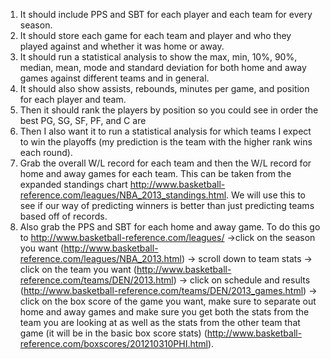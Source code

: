 1. It should include PPS and SBT for each player and each team for every season.
2. It should store each game for each team and player and who they played
   against and whether it was home or away.
3. It should run a statistical analysis to show the max, min, 10%, 90%, median,
   mean, mode and standard deviation for both home and away games against
   different teams and in general.
4. It should also show assists, rebounds, minutes per game, and position for
   each player and team.
5. Then it should rank the players by position so you could see in order the
   best PG, SG, SF, PF, and C are
6. Then I also want it to run a statistical analysis for which teams I expect
   to win the playoffs (my prediction is the team with the higher rank wins
   each round).
7. Grab the overall W/L record for each team and then the W/L record for home
   and away games for each team. This can be taken from the expanded standings
   chart http://www.basketball-reference.com/leagues/NBA_2013_standings.html.
   We will use this to see if our way of predicting winners is better than just
   predicting teams based off of records.
8. Also grab the PPS and SBT for each home and away game. To do this go to
   http://www.basketball-reference.com/leagues/ →click on the season you want
   (http://www.basketball-reference.com/leagues/NBA_2013.html) →
   scroll down to team stats → click on the team you want
   (http://www.basketball-reference.com/teams/DEN/2013.html) →
   click on schedule and results
   (http://www.basketball-reference.com/teams/DEN/2013_games.html) →
   click on the box score of the game you want, make sure to separate out home
   and away games and make sure you get both the stats from the team you are
   looking at as well as the stats from the other team that game (it will be in
   the basic box score stats)
   (http://www.basketball-reference.com/boxscores/201210310PHI.html).

